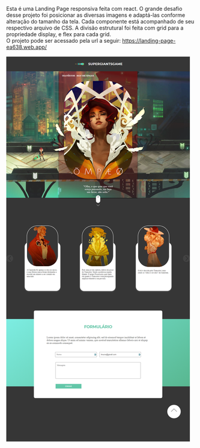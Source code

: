 Esta é uma Landing Page responsiva feita com react. O grande desafio desse projeto foi posicionar as diversas imagens e adaptá-las conforme alteração do tamanho da tela. 
Cada componente está acompanhado de seu respectivo arquivo de CSS. A divisão estrutural foi feita com grid para a propriedade display, e flex para cada grid.<br/>
O projeto pode ser acessado pela url a seguir: https://landing-page-ea638.web.app/<br/><br/>
<img src="/src/image/screenshot-page.png"/>
